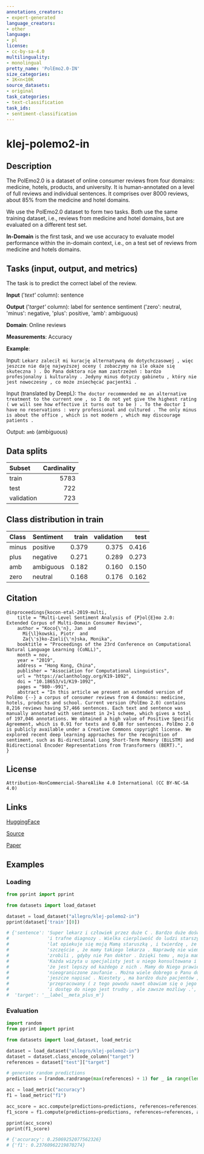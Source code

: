 ```yaml
---
annotations_creators: 
- expert-generated 
language_creators: 
- other
language: 
- pl
license: 
- cc-by-sa-4.0
multilinguality: 
- monolingual
pretty_name: 'PolEmo2.0-IN'
size_categories: 
- 1K<n<10K
source_datasets: 
- original
task_categories: 
- text-classification
task_ids: 
- sentiment-classification
---
```


# klej-polemo2-in

## Description

The PolEmo2.0 is a dataset of online consumer reviews from four domains: medicine, hotels, products, and university. It is human-annotated on a level of full reviews and individual sentences. It comprises over 8000 reviews, about 85% from the medicine and hotel domains.

We use the PolEmo2.0 dataset to form two tasks. Both use the same training dataset, i.e., reviews from medicine and hotel domains, but are evaluated on a different test set. 

**In-Domain** is the first task, and we use accuracy to evaluate model performance within the in-domain context, i.e., on a test set of reviews from medicine and hotels domains. 

## Tasks (input, output, and metrics)

The task is to predict the correct label of the review.

**Input** ('*text'* column): sentence

**Output** ('*target'* column): label for sentence sentiment ('zero': neutral, 'minus': negative, 'plus': positive, 'amb': ambiguous)

**Domain**: Online reviews

**Measurements**: Accuracy

**Example**: 

Input: `Lekarz zalecił mi kurację alternatywną do dotychczasowej , więc jeszcze nie daję najwyższej oceny ( zobaczymy na ile okaże się skuteczna ) . Do Pana doktora nie mam zastrzeżeń : bardzo profesjonalny i kulturalny . Jedyny minus dotyczy gabinetu , który nie jest nowoczesny , co może zniechęcać pacjentki .`

Input (translated by DeepL): `The doctor recommended me an alternative treatment to the current one , so I do not yet give the highest rating ( we will see how effective it turns out to be ) . To the doctor I have no reservations : very professional and cultured . The only minus is about the office , which is not modern , which may discourage patients .`

Output: `amb` (ambiguous)

## Data splits

| Subset     |   Cardinality |
|:-----------|--------------:|
| train      |          5783 |
| test       |           722 |
| validation |           723 |

## Class distribution in train

| Class | Sentiment | train | validation |  test |
|:------|:----------|------:|-----------:|------:|
| minus | positive  | 0.379 |      0.375 | 0.416 |
| plus  | negative  | 0.271 |      0.289 | 0.273 |
| amb   | ambiguous | 0.182 |      0.160 | 0.150 |
| zero  | neutral   | 0.168 |      0.176 | 0.162 |

## Citation

```
@inproceedings{kocon-etal-2019-multi,
    title = "Multi-Level Sentiment Analysis of {P}ol{E}mo 2.0: Extended Corpus of Multi-Domain Consumer Reviews",
    author = "Koco{\'n}, Jan  and
      Mi{\l}kowski, Piotr  and
      Za{\'s}ko-Zieli{\'n}ska, Monika",
    booktitle = "Proceedings of the 23rd Conference on Computational Natural Language Learning (CoNLL)",
    month = nov,
    year = "2019",
    address = "Hong Kong, China",
    publisher = "Association for Computational Linguistics",
    url = "https://aclanthology.org/K19-1092",
    doi = "10.18653/v1/K19-1092",
    pages = "980--991",
    abstract = "In this article we present an extended version of PolEmo {--} a corpus of consumer reviews from 4 domains: medicine, hotels, products and school. Current version (PolEmo 2.0) contains 8,216 reviews having 57,466 sentences. Each text and sentence was manually annotated with sentiment in 2+1 scheme, which gives a total of 197,046 annotations. We obtained a high value of Positive Specific Agreement, which is 0.91 for texts and 0.88 for sentences. PolEmo 2.0 is publicly available under a Creative Commons copyright license. We explored recent deep learning approaches for the recognition of sentiment, such as Bi-directional Long Short-Term Memory (BiLSTM) and Bidirectional Encoder Representations from Transformers (BERT).",
}
```

## License

```
Attribution-NonCommercial-ShareAlike 4.0 International (CC BY-NC-SA 4.0)
```

## Links

[HuggingFace](https://huggingface.co/datasets/allegro/klej-polemo2-in)

[Source](https://clarin-pl.eu/dspace/handle/11321/710)

[Paper](https://aclanthology.org/K19-1092/)

## Examples

### Loading

```python
from pprint import pprint

from datasets import load_dataset

dataset = load_dataset("allegro/klej-polemo2-in")
pprint(dataset['train'][0])

# {'sentence': 'Super lekarz i człowiek przez duże C . Bardzo duże doświadczenie '
#              'i trafne diagnozy . Wielka cierpliwość do ludzi starszych . Od '
#              'lat opiekuje się moją Mamą staruszką , i twierdzę , że mamy duże '
#              'szczęście , że mamy takiego lekarza . Naprawdę nie wiem cobyśmy '
#              'zrobili , gdyby nie Pan doktor . Dzięki temu , moja mama żyje . '
#              'Każda wizyta u specjalisty jest u niego konsultowana i uważam , '
#              'że jest lepszy od każdego z nich . Mamy do Niego prawie '
#              'nieograniczone zaufanie . Można wiele dobrego o Panu doktorze '
#              'jeszcze napisać . Niestety , ma bardzo dużo pacjentów , jest '
#              'przepracowany ( z tego powodu nawet obawiam się o jego zdrowie ) '
#              'i dostęp do niego jest trudny , ale zawsze możliwy .',
#  'target': '__label__meta_plus_m'}
```

### Evaluation

```python
import random
from pprint import pprint

from datasets import load_dataset, load_metric

dataset = load_dataset("allegro/klej-polemo2-in")
dataset = dataset.class_encode_column("target")
references = dataset["test"]["target"]

# generate random predictions
predictions = [random.randrange(max(references) + 1) for _ in range(len(references))]

acc = load_metric("accuracy")
f1 = load_metric("f1")

acc_score = acc.compute(predictions=predictions, references=references)
f1_score = f1.compute(predictions=predictions, references=references, average="macro")

pprint(acc_score)
pprint(f1_score)

# {'accuracy': 0.25069252077562326}
# {'f1': 0.23760962219870274}
```